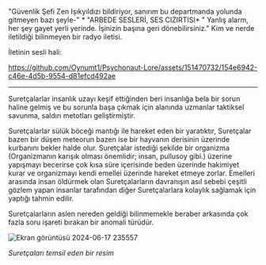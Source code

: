 "Güvenlik Şefi Zen Işıkyıldızı bildiriyor, sanırım bu departmanda yolunda gitmeyen bazı şeyle-" * "ARBEDE SESLERİ, SES CIZIRTISI* " Yanlış alarm, her şey gayet yerli yerinde. İşinizin başına geri dönebilirsiniz." Kim ve nerde iletildiği bilinmeyen bir radyo iletisi.

İletinin sesli hali:


https://github.com/Oynumt1/Psychonaut-Lore/assets/151470732/154e6942-c46e-4d5b-9554-d81efcd492ae



***

Suretçalarlar insanlık uzayı keşif ettiğinden beri insanlığa bela bir sorun haline gelmiş ve bu sorunla başa çıkmak için alanında uzmanlar taktiksel savunma, saldırı metotları geliştirmiştir.

Suretçalarlar sülük böceği mantığı ile hareket eden bir yaratıktır, Suretçalar bazen bir düşen meteorun bazen ise bir hayvanın derisinin üzerinde kurbanını bekler halde olur. Suretçalar istediği şekilde bir organizma (Organizmanın karışık olması önemlidir; insan, pullusoy gibi.) üzerine yapışmayı becerirse çok kısa süre içerisinde beden üzerinde hakimiyet kurar ve organizmayı kendi emellei üzerinde hareket etmeye zorlar. Emelleri arasında insan öldürmek olan Suretçalarların davranışın asıl sebebi çeşitli gözlem yapan insanlar tarafından diğer Suretçalarlara kolaylık sağlamak için yaptığı tahmin edilir.

Suretçalarların aslen nereden geldiği bilinmemekle beraber arkasında çok fazla soru işareti bırakan bir anomali türüdür.

![Ekran görüntüsü 2024-06-17 235557](https://github.com/Oynumt1/Psychonaut-Lore/assets/151470732/9eeca009-ae19-4478-9612-f071baa7be59)

*Suretçaları temsil eden bir resim*
